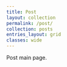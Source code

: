 ```yaml
---
title: Post
layout: collection
permalink: /post/
collection: posts
entries_layout: grid
classes: wide
---
```

Post main page.